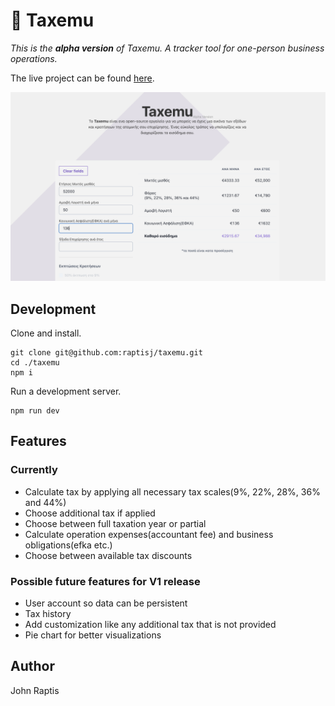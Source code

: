 # 🧮 Taxemu

_This is the **alpha version** of Taxemu. A tracker tool for one-person business operations._

The live project can be found [here](https://taxemu.vercel.app/).

![Screenshot](./assets/home-v0.1.png)

## Development

Clone and install.

```
git clone git@github.com:raptisj/taxemu.git
cd ./taxemu
npm i
```

Run a development server.

```
npm run dev
```

## Features

### Currently

- Calculate tax by applying all necessary tax scales(9%, 22%, 28%, 36% and 44%)
- Choose additional tax if applied
- Choose between full taxation year or partial
- Calculate operation expenses(accountant fee) and business obligations(efka etc.)
- Choose between available tax discounts

### Possible future features for V1 release

- User account so data can be persistent
- Tax history
- Add customization like any additional tax that is not provided
- Pie chart for better visualizations

## Author
John Raptis